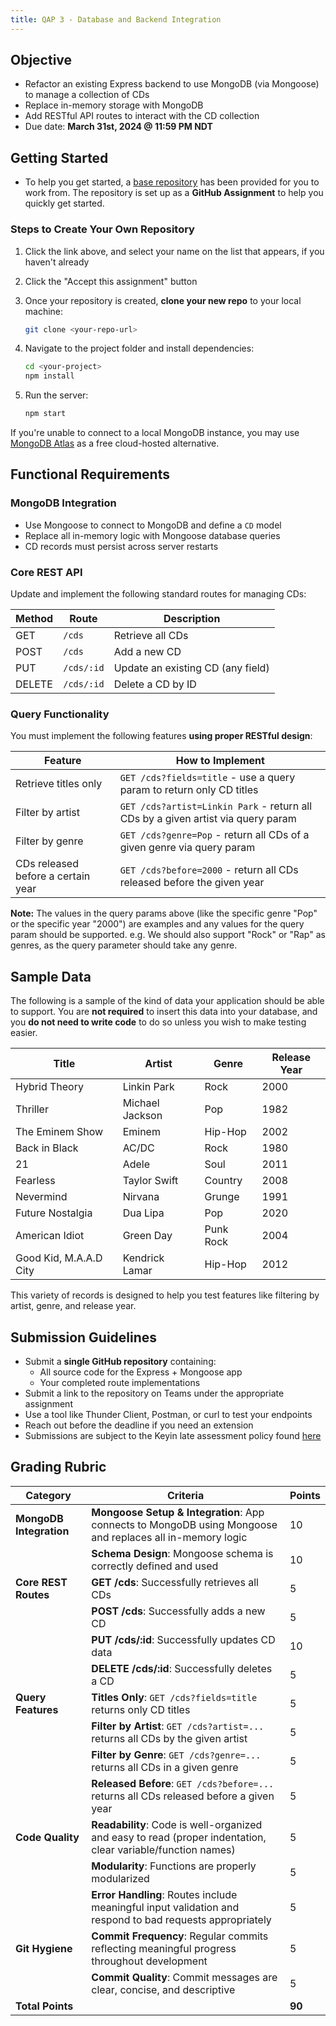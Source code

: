 ```yaml
---
title: QAP 3 - Database and Backend Integration
---
```


## Objective
- Refactor an existing Express backend to use MongoDB (via Mongoose) to manage a collection of CDs  
- Replace in-memory storage with MongoDB  
- Add RESTful API routes to interact with the CD collection  
- Due date: **March 31st, 2024 @ 11:59 PM NDT**


## Getting Started  

- To help you get started, a [base repository](https://classroom.github.com/a/2hKZBdAv) has been provided for you to work from. The repository is set up as a **GitHub Assignment** to help you quickly get started.

### Steps to Create Your Own Repository  

1. Click the link above, and select your name on the list that appears, if you haven't already
   
1. Click the "Accept this assignment" button

1. Once your repository is created, **clone your new repo** to your local machine:  
   ```bash
   git clone <your-repo-url>
   ```
1. Navigate to the project folder and install dependencies:  
   ```bash
   cd <your-project>
   npm install
   ```
1. Run the server:  
   ```bash
   npm start
   ```

If you're unable to connect to a local MongoDB instance, you may use [MongoDB Atlas](https://www.mongodb.com/atlas/database) as a free cloud-hosted alternative.

## Functional Requirements  

### MongoDB Integration  
- Use Mongoose to connect to MongoDB and define a `CD` model
- Replace all in-memory logic with Mongoose database queries
- CD records must persist across server restarts

### Core REST API  
Update and implement the following standard routes for managing CDs:

| **Method** | **Route**  | **Description**                   |
|------------|------------|-----------------------------------|
| GET        | `/cds`     | Retrieve all CDs                  |
| POST       | `/cds`     | Add a new CD                      |
| PUT        | `/cds/:id` | Update an existing CD (any field) |
| DELETE     | `/cds/:id` | Delete a CD by ID                 |

### Query Functionality  
You must implement the following features **using proper RESTful design**:

| **Feature**                         | **How to Implement**                                                                 |
|-------------------------------------|--------------------------------------------------------------------------------------|
| Retrieve titles only                | `GET /cds?fields=title` - use a query param to return only CD titles                 |
| Filter by artist                    | `GET /cds?artist=Linkin Park` - return all CDs by a given artist via query param     |
| Filter by genre                     | `GET /cds?genre=Pop` - return all CDs of a given genre via query param               |
| CDs released before a certain year  | `GET /cds?before=2000` - return all CDs released before the given year               |

**Note:** The values in the query params above (like the specific genre "Pop" or the specific year "2000") are examples and any values for the query param should be supported. e.g. We should also support "Rock" or "Rap" as genres, as the query parameter should take any genre.

## Sample Data  
The following is a sample of the kind of data your application should be able to support. You are **not required** to insert this data into your database, and you **do not need to write code** to do so unless you wish to make testing easier.

| Title                  | Artist          | Genre     | Release Year |
|------------------------|-----------------|-----------|--------------|
| Hybrid Theory          | Linkin Park     | Rock      | 2000         |
| Thriller               | Michael Jackson | Pop       | 1982         |
| The Eminem Show        | Eminem          | Hip-Hop   | 2002         |
| Back in Black          | AC/DC           | Rock      | 1980         |
| 21                     | Adele           | Soul      | 2011         |
| Fearless               | Taylor Swift    | Country   | 2008         |
| Nevermind              | Nirvana         | Grunge    | 1991         |
| Future Nostalgia       | Dua Lipa        | Pop       | 2020         |
| American Idiot         | Green Day       | Punk Rock | 2004         |
| Good Kid, M.A.A.D City | Kendrick Lamar  | Hip-Hop   | 2012         |

This variety of records is designed to help you test features like filtering by artist, genre, and release year.

## Submission Guidelines  
- Submit a **single GitHub repository** containing:
  - All source code for the Express + Mongoose app
  - Your completed route implementations
- Submit a link to the repository on Teams under the appropriate assignment
- Use a tool like Thunder Client, Postman, or curl to test your endpoints
- Reach out before the deadline if you need an extension
- Submissions are subject to the Keyin late assessment policy found [here](https://keyincollege289.sharepoint.com/:b:/s/FullstackJavascript-SD13May.2025-Aug.2025/EQsdYpI0N1RPsETRsktEqmkBTDvs1QzdvJT5cmDCQoSHWw?e=ZT4ph9)

## Grading Rubric  

| **Category**            | **Criteria**                                                                                                   | **Points** |
|-------------------------|----------------------------------------------------------------------------------------------------------------|------------|
| **MongoDB Integration** | **Mongoose Setup & Integration**: App connects to MongoDB using Mongoose and replaces all in-memory logic      | 10         |
|                         | **Schema Design**: Mongoose schema is correctly defined and used                                               | 10         |
| **Core REST Routes**    | **GET /cds**: Successfully retrieves all CDs                                                                   | 5          |
|                         | **POST /cds**: Successfully adds a new CD                                                                      | 5          |
|                         | **PUT /cds/:id**: Successfully updates CD data                                                                 | 10         |
|                         | **DELETE /cds/:id**: Successfully deletes a CD                                                                 | 5          |
| **Query Features**      | **Titles Only**: `GET /cds?fields=title` returns only CD titles                                                | 5          |
|                         | **Filter by Artist**: `GET /cds?artist=...` returns all CDs by the given artist                                | 5          |
|                         | **Filter by Genre**: `GET /cds?genre=...` returns all CDs in a given genre                                     | 5          |
|                         | **Released Before**: `GET /cds?before=...` returns all CDs released before a given year                        | 5          |
| **Code Quality**        | **Readability**: Code is well-organized and easy to read (proper indentation, clear variable/function names)   | 5          |
|                         | **Modularity**: Functions are properly modularized                                                             | 5          |
|                         | **Error Handling**: Routes include meaningful input validation and respond to bad requests appropriately       | 5          |
| **Git Hygiene**         | **Commit Frequency**: Regular commits reflecting meaningful progress throughout development                    | 5          |
|                         | **Commit Quality**: Commit messages are clear, concise, and descriptive                                        | 5          |
| **Total Points**        |                                                                                                                | **90**     |
